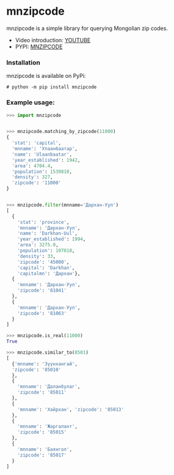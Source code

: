 # mnzipcode
mnzipcode is a simple library for querying Mongolian zip codes.

  - Video introduction: [YOUTUBE](https://www.youtube.com/watch?v=vml3CxglLko)
  - PYPI: [MNZIPCODE](https://pypi.org/project/mnzipcode/)

### Installation

mnzipcode is available on PyPi:
```
# python -m pip install mnzipcode
```

### Example usage:

```python
>>> import mnzipcode 


>>> mnzipcode.matching_by_zipcode(11000)
{
  'stat': 'capital', 
  'mnname': 'Улаанбаатар', 
  'name': 'Ulaanbaatar', 
  'year_established': 1942, 
  'area': 4704.4, 
  'population': 1539810, 
  'density': 327, 
  'zipcode': '11000'
}


>>> mnzipcode.filter(mnname='Дархан-Уул')
[
  {
    'stat': 'province', 
    'mnname': 'Дархан-Уул', 
    'name': 'Darkhan-Uul', 
    'year_established': 1994, 
    'area': 3275.0, 
    'population': 107018, 
    'density': 33, 
    'zipcode': '45000', 
    'capital': 'Darkhan', 
    'capitalmn': 'Дархан'}, 
  {
    'mnname': 'Дархан-Уул', 
    'zipcode': '81041'
  }, 
  {
    'mnname': 'Дархан-Уул', 
    'zipcode': '81063'
  }
]

>>> mnzipcode.is_real(11000)
True

>>> mnzipcode.similar_to(8501)
[
  {'mnname': 'Зүүнхангай', 
  'zipcode': '85010'
  }, 
  {
    'mnname': 'Даланбулаг', 
    'zipcode': '85011'
  }, 
  {
    'mnname': 'Хайрхан', 'zipcode': '85013'
  }, 
  {
    'mnname': 'Жаргалант', 
    'zipcode': '85015'
  }, 
  {
    'mnname': 'Баянгол', 
    'zipcode': '85017'
  }
]
```